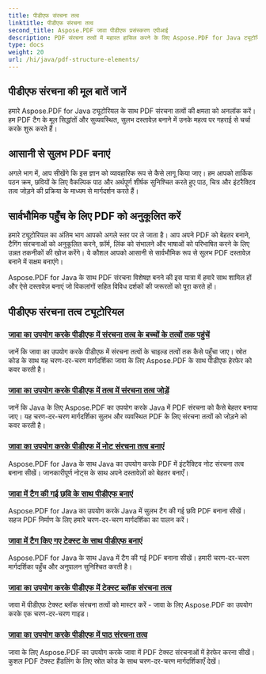 ```yaml
---
title: पीडीएफ संरचना तत्व
linktitle: पीडीएफ संरचना तत्व
second_title: Aspose.PDF जावा पीडीएफ प्रसंस्करण एपीआई
description: PDF संरचना तत्वों में महारत हासिल करने के लिए Aspose.PDF for Java ट्यूटोरियल का अन्वेषण करें। आसानी से व्यवस्थित, सुलभ PDF बनाएँ।
type: docs
weight: 20
url: /hi/java/pdf-structure-elements/
---
```


## पीडीएफ संरचना की मूल बातें जानें

हमारे Aspose.PDF for Java ट्यूटोरियल के साथ PDF संरचना तत्वों की क्षमता को अनलॉक करें। हम PDF टैग के मूल सिद्धांतों और सुव्यवस्थित, सुलभ दस्तावेज़ बनाने में उनके महत्व पर गहराई से चर्चा करके शुरू करते हैं। 

## आसानी से सुलभ PDF बनाएं

अगले भाग में, आप सीखेंगे कि इस ज्ञान को व्यावहारिक रूप से कैसे लागू किया जाए। हम आपको तार्किक पठन क्रम, छवियों के लिए वैकल्पिक पाठ और अर्थपूर्ण शीर्षक सुनिश्चित करते हुए पाठ, चित्र और इंटरैक्टिव तत्व जोड़ने की प्रक्रिया के माध्यम से मार्गदर्शन करते हैं। 

## सार्वभौमिक पहुँच के लिए PDF को अनुकूलित करें

हमारे ट्यूटोरियल का अंतिम भाग आपको अगले स्तर पर ले जाता है। आप अपने PDF को बेहतर बनाने, टैगिंग संरचनाओं को अनुकूलित करने, फ़ॉर्म, लिंक को संभालने और भाषाओं को परिभाषित करने के लिए उन्नत तकनीकों की खोज करेंगे। ये कौशल आपको आसानी से सार्वभौमिक रूप से सुलभ PDF दस्तावेज़ बनाने में सक्षम बनाएंगे।

Aspose.PDF for Java के साथ PDF संरचना विशेषज्ञ बनने की इस यात्रा में हमारे साथ शामिल हों और ऐसे दस्तावेज़ बनाएं जो विकलांगों सहित विविध दर्शकों की जरूरतों को पूरा करते हों।
## पीडीएफ संरचना तत्व ट्यूटोरियल
### [जावा का उपयोग करके पीडीएफ में संरचना तत्व के बच्चों के तत्वों तक पहुंचें](./access-children-elements-of-structure-element-in-pdf-using-java/)
जानें कि जावा का उपयोग करके पीडीएफ में संरचना तत्वों के चाइल्ड तत्वों तक कैसे पहुँचा जाए। स्रोत कोड के साथ यह चरण-दर-चरण मार्गदर्शिका जावा के लिए Aspose.PDF के साथ पीडीएफ हेरफेर को कवर करती है।
### [जावा का उपयोग करके पीडीएफ में तत्व में संरचना तत्व जोड़ें](./add-structure-element-into-element-in-pdf-using-java/)
जानें कि Java के लिए Aspose.PDF का उपयोग करके Java में PDF संरचना को कैसे बेहतर बनाया जाए। यह चरण-दर-चरण मार्गदर्शिका सुलभ और व्यवस्थित PDF के लिए संरचना तत्वों को जोड़ने को कवर करती है।
### [जावा का उपयोग करके पीडीएफ में नोट संरचना तत्व बनाएं](./create-note-structure-element-in-pdf-using-java/)
Aspose.PDF for Java के साथ Java का उपयोग करके PDF में इंटरैक्टिव नोट संरचना तत्व बनाना सीखें। जानकारीपूर्ण नोट्स के साथ अपने दस्तावेज़ों को बेहतर बनाएँ।
### [जावा में टैग की गई छवि के साथ पीडीएफ बनाएं](./create-pdf-with-tagged-image-in-java/)
Aspose.PDF for Java का उपयोग करके Java में सुलभ टैग की गई छवि PDF बनाना सीखें। सहज PDF निर्माण के लिए हमारे चरण-दर-चरण मार्गदर्शिका का पालन करें।
### [जावा में टैग किए गए टेक्स्ट के साथ पीडीएफ बनाएं](./create-pdf-with-tagged-text-in-java/)
Aspose.PDF for Java के साथ Java में टैग की गई PDF बनाना सीखें। हमारी चरण-दर-चरण मार्गदर्शिका पहुँच और अनुपालन सुनिश्चित करती है।
### [जावा का उपयोग करके पीडीएफ में टेक्स्ट ब्लॉक संरचना तत्व](./text-block-structure-elements-in-pdf-using-java/)
जावा में पीडीएफ टेक्स्ट ब्लॉक संरचना तत्वों को मास्टर करें - जावा के लिए Aspose.PDF का उपयोग करके एक चरण-दर-चरण गाइड।
### [जावा का उपयोग करके पीडीएफ में पाठ संरचना तत्व](./text-structure-elements-in-pdf-using-java/)
जावा के लिए Aspose.PDF का उपयोग करके जावा में PDF टेक्स्ट संरचनाओं में हेरफेर करना सीखें। कुशल PDF टेक्स्ट हैंडलिंग के लिए स्रोत कोड के साथ चरण-दर-चरण मार्गदर्शिकाएँ देखें।
